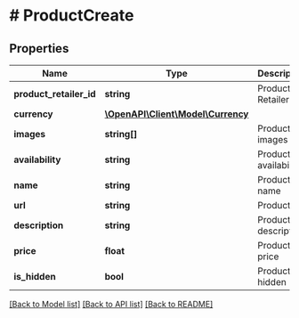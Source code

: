 # # ProductCreate

## Properties

Name | Type | Description | Notes
------------ | ------------- | ------------- | -------------
**product_retailer_id** | **string** | Product Retailer ID | [optional]
**currency** | [**\OpenAPI\Client\Model\Currency**](Currency.md) |  |
**images** | **string[]** | Product images urls |
**availability** | **string** | Product availability | [optional]
**name** | **string** | Product name |
**url** | **string** | Product url | [optional]
**description** | **string** | Product description |
**price** | **float** | Product price |
**is_hidden** | **bool** | Product is hidden | [optional]

[[Back to Model list]](../../README.md#models) [[Back to API list]](../../README.md#endpoints) [[Back to README]](../../README.md)

